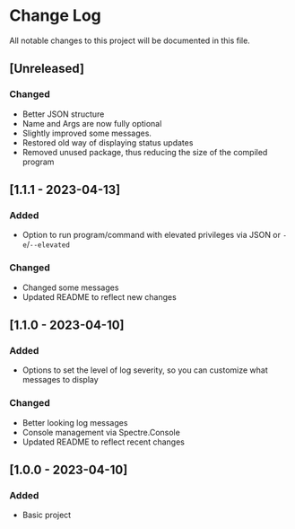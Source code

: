 # Change Log

All notable changes to this project will be documented in this file.

## [Unreleased]

### Changed

- Better JSON structure
- Name and Args are now fully optional
- Slightly improved some messages.
- Restored old way of displaying status updates
- Removed unused package, thus reducing the size of the compiled program

## [1.1.1 - 2023-04-13]

### Added

- Option to run program/command with elevated privileges via JSON or `-e`/`--elevated`

### Changed

- Changed some messages
- Updated README to reflect new changes

## [1.1.0 - 2023-04-10]

### Added

- Options to set the level of log severity, so you can customize what messages to display

### Changed

- Better looking log messages
- Console management via Spectre.Console
- Updated README to reflect recent changes

## [1.0.0 - 2023-04-10]

### Added

- Basic project
